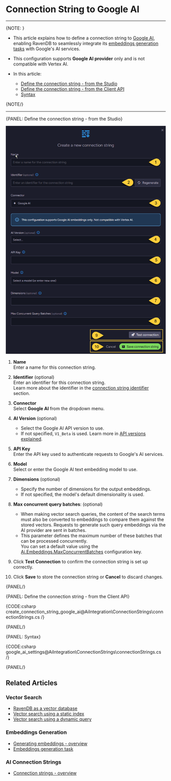 # Connection String to Google AI
---

{NOTE: }

* This article explains how to define a connection string to [Google AI](https://ai.google.dev/gemini-api/docs/embeddings),  
  enabling RavenDB to seamlessly integrate its [embeddings generation tasks](../../ai-integration/generating-embeddings/overview) with Google's AI services.

* This configuration supports **Google AI provider** only and is not compatible with Vertex AI.

* In this article:
  * [Define the connection string - from the Studio](../../ai-integration/connection-strings/google-ai#define-the-connection-string---from-the-studio)
  * [Define the connection string - from the Client API](../../ai-integration/connection-strings/google-ai#define-the-connection-string---from-the-client-api)
  * [Syntax](../../ai-integration/connection-strings/google-ai#syntax) 
    
{NOTE/}

---

{PANEL: Define the connection string - from the Studio}

![connection string to google ai](images/google-ai.png "Define a connection string to Google AI")

1. **Name**  
   Enter a name for this connection string.

2. **Identifier** (optional)  
   Enter an identifier for this connection string.  
   Learn more about the identifier in the [connection string identifier](../../ai-integration/connection-strings/connection-strings-overview#the-connection-string-identifier) section.

3. **Connector**  
   Select **Google AI** from the dropdown menu.

4. **AI Version** (optional)  
   * Select the Google AI API version to use.
   * If not specified, `V1_Beta` is used. Learn more in [API versions explained](https://ai.google.dev/gemini-api/docs/api-versions).

5. **API Key**  
   Enter the API key used to authenticate requests to Google's AI services.

6. **Model**  
   Select or enter the Google AI text embedding model to use.

7. **Dimensions** (optional)  
   * Specify the number of dimensions for the output embeddings.  
   * If not specified, the model's default dimensionality is used.

8. **Max concurrent query batches**: (optional)
   * When making vector search queries, the content of the search terms must also be converted to embeddings to compare them against the stored vectors.
     Requests to generate such query embeddings via the AI provider are sent in batches.
   * This parameter defines the maximum number of these batches that can be processed concurrently.  
     You can set a default value using the [Ai.Embeddings.MaxConcurrentBatches](../../server/configuration/ai-integration-configuration#ai.embeddings.maxconcurrentbatches) configuration key.

9. Click **Test Connection** to confirm the connection string is set up correctly.

10. Click **Save** to store the connection string or **Cancel** to discard changes.

{PANEL/}

{PANEL: Define the connection string - from the Client API}

{CODE:csharp create_connection_string_google_ai@AiIntegration\ConnectionStrings\connectionStrings.cs /}

{PANEL/}

{PANEL: Syntax}

{CODE:csharp google_ai_settings@AiIntegration\ConnectionStrings\connectionStrings.cs /}

{PANEL/}

## Related Articles

### Vector Search

- [RavenDB as a vector database](../../ai-integration/vector-search/ravendb-as-vector-database)
- [Vector search using a static index](../../ai-integration/vector-search/vector-search-using-static-index)
- [Vector search using a dynamic query](../../ai-integration/vector-search/vector-search-using-dynamic-query)

### Embeddings Generation

- [Generating embeddings - overview](../../ai-integration/generating-embeddings/overview)
- [Embeddings generation task](../../ai-integration/generating-embeddings/embeddings-generation-task)

### AI Connection Strings

- [Connection strings - overview](../../ai-integration/connection-strings/connection-strings-overview)
